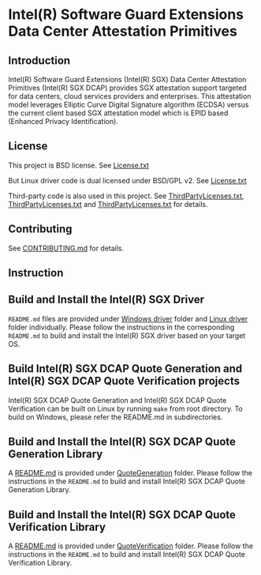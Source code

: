 Intel(R) Software Guard Extensions Data Center Attestation Primitives
================================================

Introduction
-------
Intel(R) Software Guard Extensions (Intel(R) SGX) Data Center Attestation Primitives (Intel(R) SGX DCAP) provides SGX attestation support targeted for data centers, cloud services providers and enterprises. This attestation model leverages Elliptic Curve Digital Signature algorithm (ECDSA) versus the current client based SGX attestation model which is EPID based (Enhanced Privacy Identification).

License
-------
This project is BSD license. See [License.txt](License.txt)

But Linux driver code is dual licensed under BSD/GPL v2. See [License.txt](driver/linux/License.txt) 

Third-party code is also used in this project. See [ThirdPartyLicenses.txt](QuoteGeneration/ThirdPartyLicenses.txt), [ThirdPartyLicenses.txt](QuoteVerification/QVL/ThirdPartyLicenses.txt) and [ThirdPartyLicenses.txt](driver/win/ThirdPartyLicenses.txt) for details.

Contributing
-------
See [CONTRIBUTING.md](CONTRIBUTING.md) for details.

Instruction
-------
## Build and Install the Intel(R) SGX Driver
   `README.md` files are provided under [Windows driver](driver/win) folder and [Linux driver](driver/linux) folder individually. Please follow the instructions in the corresponding `README.md` to build and install the Intel(R) SGX driver based on your target OS.

## Build Intel(R) SGX DCAP Quote Generation and Intel(R) SGX DCAP Quote Verification projects
Intel(R) SGX DCAP Quote Generation and Intel(R) SGX DCAP Quote Verification can be built on Linux by running ``make`` from root directory. To build on Windows, please refer the README.md in subdirectories.

## Build and Install the Intel(R) SGX DCAP Quote Generation Library
A [README.md](QuoteGeneration/README.md) is provided under [QuoteGeneration](QuoteGeneration) folder. Please follow the instructions in the `README.md` to build and install Intel(R) SGX DCAP Quote Generation Library.

## Build and Install the Intel(R) SGX DCAP Quote Verification Library
A [README.md](QuoteVerification/README.md) is provided under [QuoteVerification](QuoteVerification) folder. Please follow the instructions in the `README.md` to build and install Intel(R) SGX DCAP Quote Verification Library.

